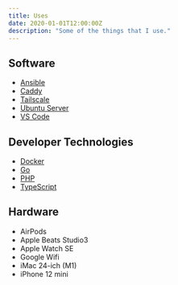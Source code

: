```yaml
---
title: Uses
date: 2020-01-01T12:00:00Z
description: "Some of the things that I use."
---
```


## Software
- [Ansible](https://www.ansible.com/)
- [Caddy](https://caddyserver.com/)
- [Tailscale](https://tailscale.com/)
- [Ubuntu Server](https://ubuntu.com/)
- [VS Code](https://code.visualstudio.com/)

## Developer Technologies
- [Docker](https://www.docker.com/)
- [Go](https://golang.org/)
- [PHP](https://www.php.net/)
- [TypeScript](https://www.typescriptlang.org/)

## Hardware
- AirPods
- Apple Beats Studio3
- Apple Watch SE
- Google Wifi
- iMac 24-ich (M1)
- iPhone 12 mini
